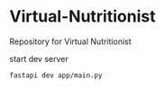 # Virtual-Nutritionist
Repository for Virtual Nutritionist

start dev server
```shell
fastapi dev app/main.py
```